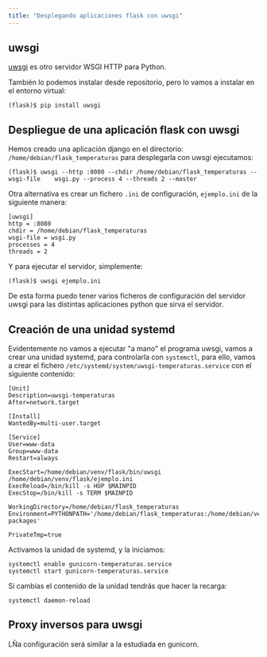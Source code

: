 ```yaml
---
title: "Desplegando aplicaciones flask con uwsgi"
---
```


## uwsgi

[uwsgi](https://uwsgi-docs.readthedocs.io/en/latest/) es otro servidor WSGI HTTP para Python.

También lo podemos instalar desde repositorio, pero lo vamos a instalar en el entorno virtual:

    (flask)$ pip install uwsgi

## Despliegue de una aplicación flask con uwsgi

Hemos creado una aplicación django en el directorio: `/home/debian/flask_temperaturas` para desplegarla con uwsgi ejecutamos:

    (flask)$ uwsgi --http :8080 --chdir /home/debian/flask_temperaturas --wsgi-file    wsgi.py --process 4 --threads 2 --master 

Otra alternativa es crear un fichero `.ini` de configuración, `ejemplo.ini` de la siguiente manera:

    [uwsgi]
    http = :8080
    chdir = /home/debian/flask_temperaturas 
    wsgi-file = wsgi.py
    processes = 4
    threads = 2

Y para ejecutar el servidor, simplemente:

    (flask)$ uwsgi ejemplo.ini

De esta forma puedo tener varios ficheros de configuración del servidor uwsgi para las distintas aplicaciones python que sirva el servidor.

## Creación de una unidad systemd

Evidentemente no vamos a ejecutar "a mano" el programa uwsgi, vamos a crear una unidad systemd, para controlarla con `systemctl`, para ello, vamos a crear el fichero `/etc/systemd/system/uwsgi-temperaturas.service` con el siguiente contenido:

```
[Unit]
Description=uwsgi-temperaturas
After=network.target

[Install]
WantedBy=multi-user.target

[Service]
User=www-data
Group=www-data
Restart=always

ExecStart=/home/debian/venv/flask/bin/uwsgi /home/debian/venv/flask/ejemplo.ini
ExecReload=/bin/kill -s HUP $MAINPID
ExecStop=/bin/kill -s TERM $MAINPID

WorkingDirectory=/home/debian/flask_temperaturas
Environment=PYTHONPATH='/home/debian/flask_temperaturas:/home/debian/venv/flask/lib/python3.9/site-packages'

PrivateTmp=true
```

Activamos la unidad de systemd, y la iniciamos:

```
systemctl enable gunicorn-temperaturas.service
systemctl start gunicorn-temperaturas.service
```

Si cambias el contenido de la unidad tendrás que hacer la recarga:

```
systemctl daemon-reload
```

## Proxy inversos para uwsgi

LÑa configuración será similar a la estudiada en gunicorn.